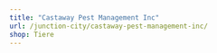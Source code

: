 ```yaml
---
title: "Castaway Pest Management Inc"
url: /junction-city/castaway-pest-management-inc/
shop: Tiere
---
```

